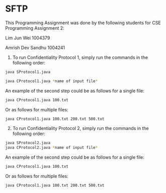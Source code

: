 # SFTP

This Programming Assignment was done by the following students for CSE Programming Assignment 2:

Lim Jun Wei 1004379

Amrish Dev Sandhu 1004241


1. To run Confidentiality Protocol 1, simply run the commands in the following order: 

```bash
java SProtocol1.java

java CProtocol1.java *name of input file*
```

An example of the second step could be as follows for a single file:
```bash
java CProtocol1.java 100.txt
```

Or as follows for multiple files: 
```bash
java CProtocol1.java 100.txt 200.txt 500.txt
```

2. To run Confidentiality Protocol 2, simply run the commands in the following order: 
```bash
java SProtocol2.java
java CProtocol2.java *name of input file*
```

An example of the second step could be as follows for a single file:
```bash
java CProtocol1.java 100.txt
```
Or as follows for multiple files: 
```bash
java CProtocol1.java 100.txt 200.txt 500.txt
```

